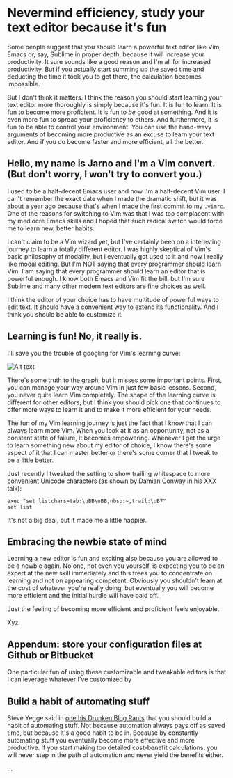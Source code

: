 
# Nevermind efficiency, study your text editor because it's fun

Some people suggest that you should learn a powerful text editor like Vim,
Emacs or, say, Sublime in proper depth, because it will increase your
productivity. It sure sounds like a good reason and I'm all for increased
productivity. But if you actually start summing up the saved time and
deducting the time it took you to get there, the calculation becomes
impossible.

But I don't think it matters. I think the reason you should start learning
your text editor more thoroughly is simply because it's fun. It is fun to
learn. It is fun to become more proficient. It is fun to *be* good at
something.  And it is even more fun to spread your proficiency to others. And
furthermore, it is fun to be able to control your environment. You can use the
hand-wavy arguments of becoming more productive as an excuse to learn your
text editor.  And if you do become faster and more efficient, all
the better.

## Hello, my name is Jarno and I'm a Vim convert. (But don't worry, I won't try to convert you.)

I used to be a half-decent Emacs user and now I'm a half-decent Vim user. I
can't remember the exact date when I made the dramatic shift, but it was about
a year ago because that's when I made the first commit to my `.vimrc`. One of
the reasons for switching to Vim was that I was too complacent with my
mediocre Emacs skills and I hoped that such radical switch would force me to
learn new, better habits.

I can't claim to be a Vim wizard yet, but I've certainly been on a interesting
journey to learn a totally different editor. I was highly skeptical of Vim's
basic philosophy of modality, but I eventually got used to it and now I really
like modal editing. But I'm NOT saying that every programmer should learn Vim.
I am saying that every programmer should learn an editor that is powerful
enough. I know both Emacs and Vim fit the bill, but I'm sure Sublime and many
other modern text editors are fine choices as well.

I think the editor of your choice has to have multitude of powerful ways to edit
text. It should have a convenient way to extend its functionality. And I think you
should be able to customize it.

## Learning is fun! No, it really is.

I'll save you the trouble of googling for Vim's learning curve:

![Alt text](http://mrozekma.com/editor-learning-curve.png "Vim learning curve")

There's some truth to the graph, but it misses some important points. First,
you can manage your way around Vim in just few basic lessons. Second, you
never quite learn Vim completely. The shape of the learning curve is different
for other editors, but I think you should pick one that continues to offer
more ways to learn it and to make it more efficient for your needs.

The fun of my Vim learning journey is just the fact that I know that I can always
learn more Vim. When you look at it as an opportunity, not as a constant state of
failure, it becomes empowering. Whenever I get the urge to learn something new 
about my editor of choice, I know there's some aspect of it that I can master
better or there's some corner that I tweak to be a little better.

Just recently I tweaked the setting to show trailing whitespace to more
convenient Unicode characters (as shown by Damian Conway in his XXX talk):

    exec "set listchars=tab:\uBB\uBB,nbsp:~,trail:\uB7"
    set list

It's not a big deal, but it made me a little happier.

## Embracing the newbie state of mind

Learning a new editor is fun and exciting also because you are allowed to be a
newbie again. No one, not even you yourself, is expecting you to be an expert
at the new skill immediately and this frees you to concentrate on learning and
not on appearing competent. Obviously you shouldn't learn at the cost of
whatever you're really doing, but eventually you will become more efficient
and the initial hurdle will have paid off.



Just the feeling of becoming more efficient and proficient feels enjoyable. 

Xyz.

## Appendum: store your configuration files at Github or Bitbucket

One particular fun of using these customizable and tweakable editors is that I
can leverage whatever I've customized by 

##

##




## Build a habit of automating stuff

Steve Yegge said in [one his Drunken Blog
Rants](https://sites.google.com/site/steveyegge2/saving-time) that you
should build a habit of automating stuff. Not because automation always pays
off as saved time, but because it's a good habit to be in. Because by
constantly automating stuff you eventually become more effective and more
productive. If you start making too detailed cost-benefit calculations, you
will never step in the path of automation and never yield the benefits either.


...








